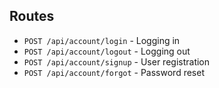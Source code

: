 ## Routes

- `POST /api/account/login` - Logging in
- `POST /api/account/logout` - Logging out
- `POST /api/account/signup` - User registration
- `POST /api/account/forgot` - Password reset
